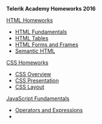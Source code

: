 **Telerik Academy Homeworks 2016**
 
[HTML Homeworks](https://github.com/lorashopova/TelerikAcademyHomeworks2016/tree/master/HTMLHomeworks)
  * [HTML Fundamentals](https://github.com/lorashopova/TelerikAcademyHomeworks2016/tree/master/HTMLHomeworks/HTMLFundamentals)
  * [HTML Tables](https://github.com/lorashopova/TelerikAcademyHomeworks2016/tree/master/HTMLHomeworks/HTMLTables)
  * [HTML Forms and Frames](https://github.com/lorashopova/TelerikAcademyHomeworks2016/tree/master/HTMLHomeworks/HTMLFormsAndFrames)
  * [Semantic HTML](https://github.com/lorashopova/TelerikAcademyHomeworks2016/tree/master/HTMLHomeworks/SemanticHTMLHomework)
  
  
[CSS Homeworks](https://github.com/lorashopova/TelerikAcademyHomeworks2016/tree/master/CSSHomeworks)
  * [CSS Overview](https://github.com/lorashopova/TelerikAcademyHomeworks2016/tree/master/CSSHomeworks/CSSOverviewHomework)
  * [CSS Presentation](https://github.com/lorashopova/TelerikAcademyHomeworks2016/tree/master/CSSHomeworks/CSSPresentationHomework)
  * [CSS Layout](https://github.com/lorashopova/TelerikAcademyHomeworks2016/tree/master/CSSHomeworks/CSSLayoutHomework)
  

[JavaScript Fundamentals](https://github.com/lorashopova/TelerikAcademyHomeworks2016/tree/master/JavaScriptFundamentalsHomeworks)
  * [Operators and Expressions](https://github.com/lorashopova/TelerikAcademyHomeworks2016/tree/master/JavaScriptFundamentalsHomeworks/OperatorsAndExpressions)
  * 

